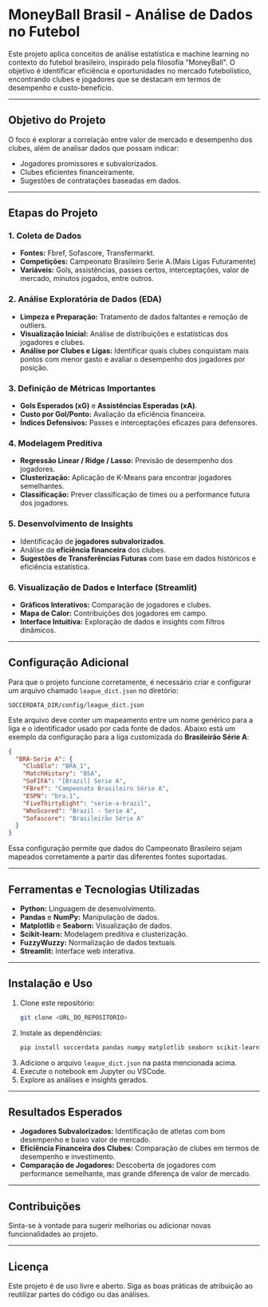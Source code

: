 
# **MoneyBall Brasil - Análise de Dados no Futebol**

Este projeto aplica conceitos de análise estatística e machine learning no contexto do futebol brasileiro, inspirado pela filosofia "MoneyBall". O objetivo é identificar eficiência e oportunidades no mercado futebolístico, encontrando clubes e jogadores que se destacam em termos de desempenho e custo-benefício.

---

## **Objetivo do Projeto**
O foco é explorar a correlação entre valor de mercado e desempenho dos clubes, além de analisar dados que possam indicar:
- Jogadores promissores e subvalorizados.
- Clubes eficientes financeiramente.
- Sugestões de contratações baseadas em dados.

---

## **Etapas do Projeto**

### **1. Coleta de Dados**
- **Fontes:** Fbref, Sofascore, Transfermarkt.
- **Competições:** Campeonato Brasileiro Serie A.(Mais Ligas Futuramente)
- **Variáveis:** Gols, assistências, passes certos, interceptações, valor de mercado, minutos jogados, entre outros.

### **2. Análise Exploratória de Dados (EDA)**
- **Limpeza e Preparação:** Tratamento de dados faltantes e remoção de outliers.
- **Visualização Inicial:** Análise de distribuições e estatísticas dos jogadores e clubes.
- **Análise por Clubes e Ligas:** Identificar quais clubes conquistam mais pontos com menor gasto e avaliar o desempenho dos jogadores por posição.

### **3. Definição de Métricas Importantes**
- **Gols Esperados (xG)** e **Assistências Esperadas (xA)**.
- **Custo por Gol/Ponto:** Avaliação da eficiência financeira.
- **Índices Defensivos:** Passes e interceptações eficazes para defensores.

### **4. Modelagem Preditiva**
- **Regressão Linear / Ridge / Lasso:** Previsão de desempenho dos jogadores.
- **Clusterização:** Aplicação de K-Means para encontrar jogadores semelhantes.
- **Classificação:** Prever classificação de times ou a performance futura dos jogadores.

### **5. Desenvolvimento de Insights**
- Identificação de **jogadores subvalorizados**.
- Análise da **eficiência financeira** dos clubes.
- **Sugestões de Transferências Futuras** com base em dados históricos e eficiência estatística.

### **6. Visualização de Dados e Interface (Streamlit)**
- **Gráficos Interativos:** Comparação de jogadores e clubes.
- **Mapa de Calor:** Contribuições dos jogadores em campo.
- **Interface Intuitiva:** Exploração de dados e insights com filtros dinâmicos.

---

## **Configuração Adicional**
Para que o projeto funcione corretamente, é necessário criar e configurar um arquivo chamado `league_dict.json` no diretório:
```
SOCCERDATA_DIR/config/league_dict.json
```
Este arquivo deve conter um mapeamento entre um nome genérico para a liga e o identificador usado por cada fonte de dados. Abaixo está um exemplo da configuração para a liga customizada do **Brasileirão Série A**:

```json
{
  "BRA-Serie A": {
    "ClubElo": "BRA_1",
    "MatchHistory": "BSA",
    "SoFIFA": "[Brazil] Serie A",
    "FBref": "Campeonato Brasileiro Série A",
    "ESPN": "bra.1",
    "FiveThirtyEight": "serie-a-brazil",
    "WhoScored": "Brazil - Serie A",
    "Sofascore": "Brasileirão Série A"
  }
}
```

Essa configuração permite que dados do Campeonato Brasileiro sejam mapeados corretamente a partir das diferentes fontes suportadas.

---

## **Ferramentas e Tecnologias Utilizadas**
- **Python:** Linguagem de desenvolvimento.
- **Pandas** e **NumPy:** Manipulação de dados.
- **Matplotlib** e **Seaborn:** Visualização de dados.
- **Scikit-learn:** Modelagem preditiva e clusterização.
- **FuzzyWuzzy:** Normalização de dados textuais.
- **Streamlit:** Interface web interativa.

---

## **Instalação e Uso**
1. Clone este repositório:
   ```bash
   git clone <URL_DO_REPOSITORIO>
   ```
2. Instale as dependências:
   ```bash
   pip install soccerdata pandas numpy matplotlib seaborn scikit-learn fuzzywuzzy
   ```
3. Adicione o arquivo `league_dict.json` na pasta mencionada acima.
4. Execute o notebook em Jupyter ou VSCode.
5. Explore as análises e insights gerados.

---

## **Resultados Esperados**
- **Jogadores Subvalorizados:** Identificação de atletas com bom desempenho e baixo valor de mercado.
- **Eficiência Financeira dos Clubes:** Comparação de clubes em termos de desempenho e investimento.
- **Comparação de Jogadores:** Descoberta de jogadores com performance semelhante, mas grande diferença de valor de mercado.

---

## **Contribuições**
Sinta-se à vontade para sugerir melhorias ou adicionar novas funcionalidades ao projeto.

---

## **Licença**
Este projeto é de uso livre e aberto. Siga as boas práticas de atribuição ao reutilizar partes do código ou das análises.
